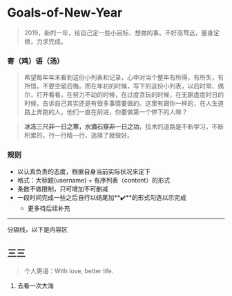 # Goals-of-New-Year
> 2019，新的一年，给自己定一些小目标、想做的事。不好高骛远，量身定做，力求完成。

### 寄（鸡）语（汤）
>希望每年年末看到这份小列表和记录，心中对当个整年有所得，有所失，有所悟，不要空留后悔。而在年初的时候，写下的这份小列表，以后时常、偶尔，打开看看，在努力不动的时候，在过度贪玩的时候，在无聊虚度时日的时候，告诉自己其实还是有很多事情要做的。这里有跟你一样的，在人生道路上奔跑的人，他们一直在前进，你要做第一个停下的人嘛？

>**冰冻三尺非一日之寒，水滴石穿非一日之功**，技术的道路是不断学习，不断积累的，行一行精一行，选择了就做好。


### 规则

* 以认真负责的态度，根据自身当前实际状况来定下
* 格式：大标题(username) + 有序列表（content）的形式
* 条数不做限制，只可增加不可删减
* 一段时间完成一些之后自行以结尾加**✔️**的形式勾选以示完成
	* 更多待后续补充 

---

分隔线，以下是内容区

## 三三
>个人寄语：With love, better life.

1. 去看一次大海